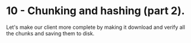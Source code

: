 # 10 - Chunking and hashing (part 2).

Let's make our client more complete by making it download and verify all the chunks and
saving them to disk.

